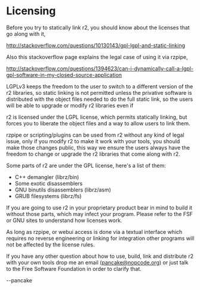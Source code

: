 Licensing
=========

Before you try to statically link r2, you should know about the licenses that go along with it, 

http://stackoverflow.com/questions/10130143/gpl-lgpl-and-static-linking

Also this stackoverflow page explains the legal case of using it via rzpipe,

http://stackoverflow.com/questions/1394623/can-i-dynamically-call-a-lgpl-gpl-software-in-my-closed-source-application

LGPLv3 keeps the freedom to the user to switch to a different version of the r2 libraries, so static linking is not permitted unless the privative software is distributed with the object files needed to do the full static link, so the users will be able to upgrade or modify r2 libraries even if 

r2 is licensed under the LGPL license, which permits statically linking, but forces you to liberate the object files and a way to allow users to link them.

rzpipe or scripting/plugins can be used from r2 without any kind of legal issue, only if you modify r2 to make it work with your tools, you should make those changes public, this way we ensure the users always have the freedom to change or upgrade the r2 libraries that come along with r2.

Some parts of r2 are under the GPL license, here's a list of them:

* C++ demangler (librz/bin)
* Some exotic disassemblers
* GNU binutils disassemblers (librz/asm)
* GRUB filesystems (librz/fs)

If you are going to use r2 in your proprietary product bear in mind to build it without those parts, which may infect your program. Please refer to the FSF or GNU sites to understand how licenses work.

As long as rzpipe, or webui access is done via a textual interface which requires no reverse engineering or linking for integration other programs will not be affected by the license rules.

If you have any other question about how to use, build, link and distribute r2 with your own tools drop me an email (pancake@nopcode.org) or just talk to the Free Software Foundation in order to clarify that.

--pancake
